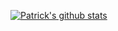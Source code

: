 [![Patrick's github stats](https://github-readme-stats.vercel.app/api?username=Patryk-Rozwadowski&show_owner&include_all_commits=true&count_private=true&show_icons=true&hide=stars,issues,cotribs&theme=calm)](https://github.com/anuraghazra/github-readme-stats)
